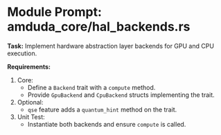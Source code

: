 # Module Prompt: amduda_core/hal_backends.rs

**Task:**
Implement hardware abstraction layer backends for GPU and CPU execution.

**Requirements:**
1. Core:
   - Define a `Backend` trait with a `compute` method.
   - Provide `GpuBackend` and `CpuBackend` structs implementing the trait.
2. Optional:
   - `qse` feature adds a `quantum_hint` method on the trait.
3. Unit Test:
   - Instantiate both backends and ensure `compute` is called.


